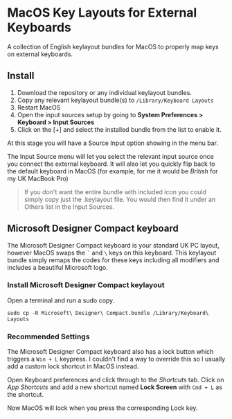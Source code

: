 # MacOS Key Layouts for External Keyboards

A collection of English keylayout bundles for MacOS to properly map keys on external keyboards.

## Install

1. Download the repository or any individual keylayout bundles.
2. Copy any relevant keylayout bundle(s) to `/Library/Keyboard Layouts`
3. Restart MacOS
4. Open the input sources setup by going to **System Preferences > Keyboard > Input Sources**
5. Click on the [+] and select the installed bundle from the list to enable it.

At this stage you will have a Source Input option showing in the menu bar.

The Input Source menu will let you select the relevant input source once you connect the external keyboard. It will also let you quickly flip back to the default keyboard in MacOS (for example, for me it would be _British_ for my UK MacBook Pro)

> If you don't want the entire bundle with included icon you could simply copy just the .keylayout file. You would then find it under an Others list in the Input Sources.

## Microsoft Designer Compact keyboard

The Microsoft Designer Compact keyboard is your standard UK PC layout, however MacOS swaps the `` ` `` and `\` keys on this keyboard. This keylayout bundle simply remaps the codes for these keys including all modifiers and includes a beautiful Microsoft logo.

### Install Microsoft Designer Compact keylayout

Open a terminal and run a sudo copy.

```
sudo cp -R Microsoft\ Designer\ Compact.bundle /Library/Keyboard\ Layouts
```

### Recommended Settings

The Microsoft Designer Compact keyboard also has a lock button which triggers a `Win + L` keypress. I couldn't find a way to override this so I usually add a custom lock shortcut in MacOS instead.

Open Keyboard preferences and click through to the _Shortcuts_ tab. Click on _App Shortcuts_ and add a new shortcut named **Lock Screen** with `Cmd + L` as the shortcut.

Now MacOS will lock when you press the corresponding Lock key.
